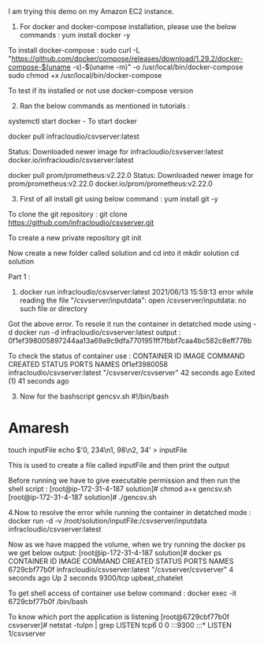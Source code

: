 I am trying this demo on my Amazon EC2 instance.

1. For docker and docker-compose installation, please use the below commands :
yum install docker -y

To install docker-compose :
sudo curl -L "https://github.com/docker/compose/releases/download/1.29.2/docker-compose-$(uname -s)-$(uname -m)" -o /usr/local/bin/docker-compose
sudo chmod +x /usr/local/bin/docker-compose

To test if its installed or not use docker-compose version

2. Ran the below commands as mentioned in tutorials :

systemctl start docker  - To start docker

docker pull infracloudio/csvserver:latest

Status: Downloaded newer image for infracloudio/csvserver:latest
docker.io/infracloudio/csvserver:latest

docker pull prom/prometheus:v2.22.0
Status: Downloaded newer image for prom/prometheus:v2.22.0
docker.io/prom/prometheus:v2.22.0

3. First of all install git using below command :
yum install git -y

To clone the git repository :
git clone https://github.com/infracloudio/csvserver.git

To create a new private repository
git init

Now create a new folder called solution and cd into it
mkdir solution
cd solution

Part 1 :

1. docker run infracloudio/csvserver:latest
2021/06/13 15:59:13 error while reading the file "/csvserver/inputdata": open /csvserver/inputdata: no such file or directory

Got the above error. To resole it run the container in detatched mode using -d
docker run -d infracloudio/csvserver:latest
output : 0f1ef398005897244aa13a69a9c9dfa7701951ff7fbbf7caa4bc582c8eff778b

To check the status of container use :
CONTAINER ID   IMAGE                           COMMAND                  CREATED          STATUS                      PORTS     NAMES
0f1ef3980058   infracloudio/csvserver:latest   "/csvserver/csvserver"   42 seconds ago   Exited (1) 41 seconds ago 

3. Now for the bashscript gencsv.sh
#!/bin/bash
# Amaresh
touch inputFile
echo $'0, 234\n1, 98\n2, 34' > inputFile

This is used to create a file called inputFile and then print the output

Before running we have to give executable permission and then run the shell script :
[root@ip-172-31-4-187 solution]# chmod a+x gencsv.sh
[root@ip-172-31-4-187 solution]# ./gencsv.sh


4.Now to resolve the error while running the container in detatched mode :
docker run -d -v /root/solution/inputFile:/csvserver/inputdata infracloudio/csvserver:latest

Now as we have mapped the volume, when we try running the docker ps we get below output:
[root@ip-172-31-4-187 solution]# docker ps
CONTAINER ID   IMAGE                           COMMAND                  CREATED         STATUS         PORTS                            NAMES
6729cbf77b0f   infracloudio/csvserver:latest   "/csvserver/csvserver"   4 seconds ago   Up 2 seconds   9300/tcp                         upbeat_chatelet

To get shell access of container use below command :
docker exec -it 6729cbf77b0f /bin/bash

To know which port the application is listening
[root@6729cbf77b0f csvserver]# netstat -tulpn | grep LISTEN
tcp6       0      0 :::9300                 :::*                    LISTEN      1/csvserver






